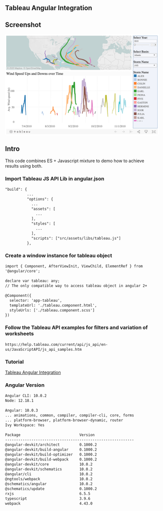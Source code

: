 ## Tableau Angular Integration

## Screenshot

![Tableau Angular Integration Demo](/screenshot/tableau-public-demo.png)

## Intro

This code combines ES + Javascript mixture to demo how to achieve results using both.

### Import Tableau JS API Lib in angular.json

```
"build": {
          ...
          "options": {
            ...
            "assets": [
              ...
            ],
            "styles": [
              ...
            ],
            "scripts": ["src/assets/libs/tableau.js"]
          },
```

### Create a window instance for tableau object

```
import { Component, AfterViewInit, ViewChild, ElementRef } from '@angular/core';

declare var tableau: any;
// The only compatible way to access tableau object in angular 2+

@Component({
  selector: 'app-tableau',
  templateUrl: './tableau.component.html',
  styleUrls: ['./tableau.component.scss']
})
```

### Follow the Tableau API examples for filters and variation of worksheets
```
https://help.tableau.com/current/api/js_api/en-us/JavaScriptAPI/js_api_samples.htm
```

### Tutorial

[Tableau Angular Integration](https://www.fullstackblog.in/salesforce-tableau-angular-integration/)

### Angular Version

```
Angular CLI: 10.0.2
Node: 12.18.1

Angular: 10.0.3
... animations, common, compiler, compiler-cli, core, forms
... platform-browser, platform-browser-dynamic, router
Ivy Workspace: Yes

Package                           Version
-----------------------------------------------------------
@angular-devkit/architect         0.1000.2
@angular-devkit/build-angular     0.1000.2
@angular-devkit/build-optimizer   0.1000.2
@angular-devkit/build-webpack     0.1000.2
@angular-devkit/core              10.0.2
@angular-devkit/schematics        10.0.2
@angular/cli                      10.0.2
@ngtools/webpack                  10.0.2
@schematics/angular               10.0.2
@schematics/update                0.1000.2
rxjs                              6.5.5
typescript                        3.9.6
webpack                           4.43.0
```
